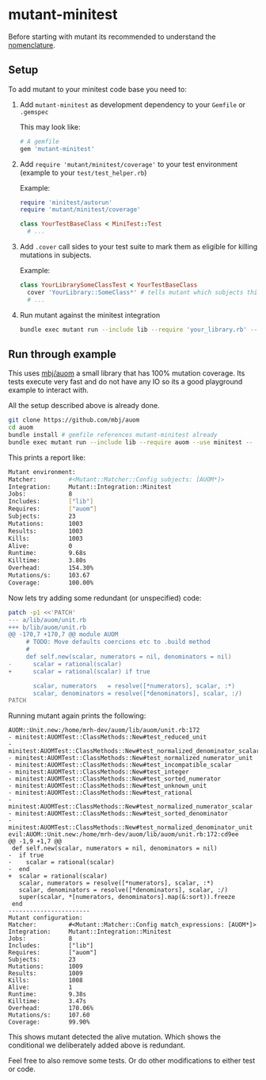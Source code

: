 mutant-minitest
===============

Before starting with mutant its recommended to understand the
[nomenclature](/docs/nomenclature.md).

## Setup

To add mutant to your minitest code base you need to:

1. Add `mutant-minitest` as development dependency to your `Gemfile` or `.gemspec`

   This may look like:

   ```ruby
   # A gemfile
   gem 'mutant-minitest'
   ```

2. Add `require 'mutant/minitest/coverage'` to your test environment (example to your `test/test_helper.rb`)

   Example:

   ```ruby
   require 'minitest/autorun'
   require 'mutant/minitest/coverage'

   class YourTestBaseClass < MiniTest::Test
     # ...
   ```

3. Add `.cover` call sides to your test suite to mark them as eligible for killing mutations in subjects.

   Example:

   ```ruby
   class YourLibrarySomeClassTest < YourTestBaseClass
     cover 'YourLibrary::SomeClass*' # tells mutant which subjects this tests should cover
     # ...
   ```

4. Run mutant against the minitest integration

   ```sh
   bundle exec mutant run --include lib --require 'your_library.rb' --use minitest -- 'YourLibrary*'
   ```

## Run through example

This uses [mbj/auom](https://github.com/mbj/auom) a small library that
has 100% mutation coverage. Its tests execute very fast and do not have any IO
so its a good playground example to interact with.

All the setup described above is already done.

```sh
git clone https://github.com/mbj/auom
cd auom
bundle install # gemfile references mutant-minitest already
bundle exec mutant run --include lib --require auom --use minitest -- 'AUOM*'
```

This prints a report like:

```sh
Mutant environment:
Matcher:         #<Mutant::Matcher::Config subjects: [AUOM*]>
Integration:     Mutant::Integration::Minitest
Jobs:            8
Includes:        ["lib"]
Requires:        ["auom"]
Subjects:        23
Mutations:       1003
Results:         1003
Kills:           1003
Alive:           0
Runtime:         9.68s
Killtime:        3.80s
Overhead:        154.30%
Mutations/s:     103.67
Coverage:        100.00%
```

Now lets try adding some redundant (or unspecified) code:

```sh
patch -p1 <<'PATCH'
--- a/lib/auom/unit.rb
+++ b/lib/auom/unit.rb
@@ -170,7 +170,7 @@ module AUOM
     # TODO: Move defaults coercions etc to .build method
     #
     def self.new(scalar, numerators = nil, denominators = nil)
-      scalar = rational(scalar)
+      scalar = rational(scalar) if true

       scalar, numerators   = resolve([*numerators], scalar, :*)
       scalar, denominators = resolve([*denominators], scalar, :/)
PATCH
```

Running mutant again prints the following:

```
AUOM::Unit.new:/home/mrh-dev/auom/lib/auom/unit.rb:172
- minitest:AUOMTest::ClassMethods::New#test_reduced_unit
- minitest:AUOMTest::ClassMethods::New#test_normalized_denominator_scalar
- minitest:AUOMTest::ClassMethods::New#test_normalized_numerator_unit
- minitest:AUOMTest::ClassMethods::New#test_incompatible_scalar
- minitest:AUOMTest::ClassMethods::New#test_integer
- minitest:AUOMTest::ClassMethods::New#test_sorted_numerator
- minitest:AUOMTest::ClassMethods::New#test_unknown_unit
- minitest:AUOMTest::ClassMethods::New#test_rational
- minitest:AUOMTest::ClassMethods::New#test_normalized_numerator_scalar
- minitest:AUOMTest::ClassMethods::New#test_sorted_denominator
- minitest:AUOMTest::ClassMethods::New#test_normalized_denominator_unit
evil:AUOM::Unit.new:/home/mrh-dev/auom/lib/auom/unit.rb:172:cd9ee
@@ -1,9 +1,7 @@
 def self.new(scalar, numerators = nil, denominators = nil)
-  if true
-    scalar = rational(scalar)
-  end
+  scalar = rational(scalar)
   scalar, numerators = resolve([*numerators], scalar, :*)
   scalar, denominators = resolve([*denominators], scalar, :/)
   super(scalar, *[numerators, denominators].map(&:sort)).freeze
 end
-----------------------
Mutant configuration:
Matcher:         #<Mutant::Matcher::Config match_expressions: [AUOM*]>
Integration:     Mutant::Integration::Minitest
Jobs:            8
Includes:        ["lib"]
Requires:        ["auom"]
Subjects:        23
Mutations:       1009
Results:         1009
Kills:           1008
Alive:           1
Runtime:         9.38s
Killtime:        3.47s
Overhead:        170.06%
Mutations/s:     107.60
Coverage:        99.90%
```

This shows mutant detected the alive mutation. Which shows the conditional we deliberately added above is redundant.

Feel free to also remove some tests. Or do other modifications to either test or code.
